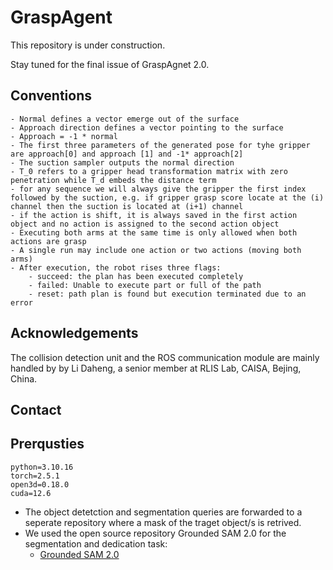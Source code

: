 
# GraspAgent

This repository is under construction.

Stay tuned for the final issue of GraspAgnet 2.0.


## Conventions
    - Normal defines a vector emerge out of the surface
    - Approach direction defines a vector pointing to the surface
    - Approach = -1 * normal
    - The first three parameters of the generated pose for tyhe gripper are approach[0] and approach [1] and -1* approach[2]
    - The suction sampler outputs the normal direction
    - T_0 refers to a gripper head transformation matrix with zero penetration while T_d embeds the distance term
    - for any sequence we will always give the gripper the first index followed by the suction, e.g. if gripper grasp score locate at the (i) channel then the suction is located at (i+1) channel
    - if the action is shift, it is always saved in the first action object and no action is assigned to the second action object
    - Executing both arms at the same time is only allowed when both actions are grasp
    - A single run may include one action or two actions (moving both arms)
    - After execution, the robot rises three flags:
        - succeed: the plan has been executed completely
        - failed: Unable to execute part or full of the path
        - reset: path plan is found but execution terminated due to an error


## Acknowledgements
The collision detection unit and the ROS communication module are mainly handled by by Li Daheng, a senior member at RLIS Lab, CAISA, Bejing, China.

## Contact


## Prerqusties

```
python=3.10.16
torch=2.5.1
open3d=0.18.0
cuda=12.6
```

- The object detetction and segmentation queries are forwarded to a seperate repository where a mask of the traget object/s is retrived.
- We used the open source repository Grounded SAM 2.0 for the segmentation and dedication task:
    - [Grounded SAM 2.0](https://github.com/IDEA-Research/Grounded-SAM-2)

